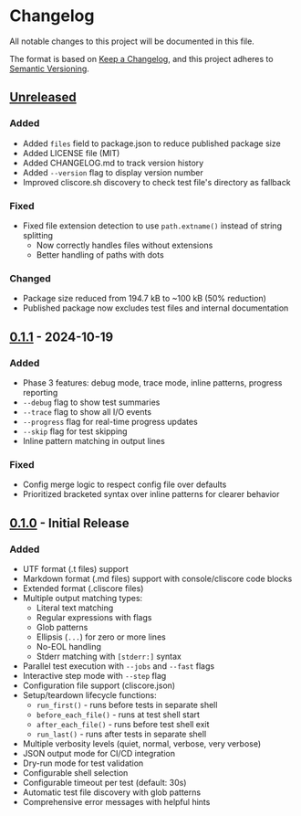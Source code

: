 # Changelog

All notable changes to this project will be documented in this file.

The format is based on [Keep a Changelog](https://keepachangelog.com/en/1.0.0/),
and this project adheres to [Semantic Versioning](https://semver.org/spec/v2.0.0.html).

## [Unreleased]

### Added
- Added `files` field to package.json to reduce published package size
- Added LICENSE file (MIT)
- Added CHANGELOG.md to track version history
- Added `--version` flag to display version number
- Improved cliscore.sh discovery to check test file's directory as fallback

### Fixed
- Fixed file extension detection to use `path.extname()` instead of string splitting
  - Now correctly handles files without extensions
  - Better handling of paths with dots

### Changed
- Package size reduced from 194.7 kB to ~100 kB (50% reduction)
- Published package now excludes test files and internal documentation

## [0.1.1] - 2024-10-19

### Added
- Phase 3 features: debug mode, trace mode, inline patterns, progress reporting
- `--debug` flag to show test summaries
- `--trace` flag to show all I/O events
- `--progress` flag for real-time progress updates
- `--skip` flag for test skipping
- Inline pattern matching in output lines

### Fixed
- Config merge logic to respect config file over defaults
- Prioritized bracketed syntax over inline patterns for clearer behavior

## [0.1.0] - Initial Release

### Added
- UTF format (.t files) support
- Markdown format (.md files) support with console/cliscore code blocks
- Extended format (.cliscore files)
- Multiple output matching types:
  - Literal text matching
  - Regular expressions with flags
  - Glob patterns
  - Ellipsis (`...`) for zero or more lines
  - No-EOL handling
  - Stderr matching with `[stderr:]` syntax
- Parallel test execution with `--jobs` and `--fast` flags
- Interactive step mode with `--step` flag
- Configuration file support (cliscore.json)
- Setup/teardown lifecycle functions:
  - `run_first()` - runs before tests in separate shell
  - `before_each_file()` - runs at test shell start
  - `after_each_file()` - runs before test shell exit
  - `run_last()` - runs after tests in separate shell
- Multiple verbosity levels (quiet, normal, verbose, very verbose)
- JSON output mode for CI/CD integration
- Dry-run mode for test validation
- Configurable shell selection
- Configurable timeout per test (default: 30s)
- Automatic test file discovery with glob patterns
- Comprehensive error messages with helpful hints

[Unreleased]: https://github.com/sandhawke/cliscore/compare/v0.1.1...HEAD
[0.1.1]: https://github.com/sandhawke/cliscore/releases/tag/v0.1.1
[0.1.0]: https://github.com/sandhawke/cliscore/releases/tag/v0.1.0
